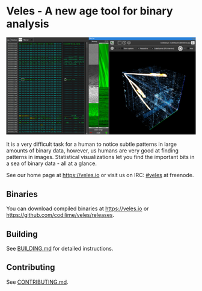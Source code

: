 # Veles - A new age tool for binary analysis

![A .tar file as seen in Veles](resources/screens/tarball.png)

It is a very difficult task for a human to notice subtle patterns in large
amounts of binary data, however, us humans are very good at finding patterns in
images. Statistical visualizations let you find the important bits in a sea of
binary data - all at a glance.

See our home page at https://veles.io or visit us on IRC:
[#veles](https://webchat.freenode.net/?channels=#veles) at freenode.

## Binaries

You can download compiled binaries at https://veles.io or
https://github.com/codilime/veles/releases.

## Building

See [BUILDING.md](BUILDING.md) for detailed instructions.

## Contributing

See [CONTRIBUTING.md](CONTRIBUTING.md).
